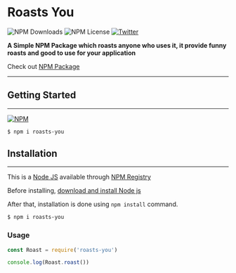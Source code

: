 # Roasts You
![NPM Downloads](https://img.shields.io/npm/dw/roasts-you)
![NPM License](https://img.shields.io/npm/l/roasts-you)
[![Twitter](https://img.shields.io/twitter/follow/snowbitCoderboi.svg?style=social&label=snowbitCoderboi)](https://twitter.com/snowbitCoderboi)

**A Simple NPM Package which roasts anyone who uses it, it provide funny roasts and good to use for your application**

Check out [NPM Package]()

***
## **Getting Started**
***
[![NPM](https://nodei.co/npm/roasts-you.png)](https://nodei.co/npm/roasts-you/)

```bash
$ npm i roasts-you
```
## **Installation**
***
This is a [Node JS](https://nodejs.org/en/) available through [NPM Registry](https://www.npmjs.com/)

Before installing, [download and install Node js](https://nodejs.org/en/download/)

After that, installation is done using `npm install` command.

```bash
$ npm i roasts-you
```
### **Usage**
```js
const Roast = require('roasts-you')

console.log(Roast.roast())
```
